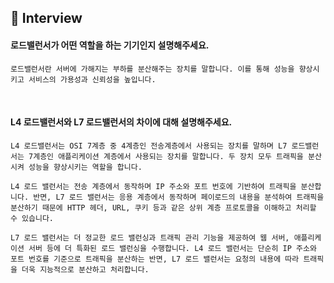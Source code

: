 ## 📝 Interview

#### 로드밸런서가 어떤 역할을 하는 기기인지 설명해주세요.
```
로드밸런서란 서버에 가해지는 부하를 분산해주는 장치를 말합니다. 이를 통해 성능을 향상시키고 서비스의 가용성과 신뢰성을 높입니다. 
```
<br>

#### L4 로드밸런서와 L7 로드밸런서의 차이에 대해 설명해주세요.
```
L4 로드밸런서는 OSI 7계층 중 4계층인 전송계층에서 사용되는 장치를 말하며 L7 로드밸런서는 7계층인 애플리케이션 계층에서 사용되는 장치를 말합니다. 두 장치 모두 트래픽을 분산시켜 성능을 향상시키는 역할을 합니다. 

L4 로드 밸런서는 전송 계층에서 동작하며 IP 주소와 포트 번호에 기반하여 트래픽을 분산합니다. 반면, L7 로드 밸런서는 응용 계층에서 동작하며 페이로드의 내용을 분석하여 트래픽을 분산하기 때문에 HTTP 헤더, URL, 쿠키 등과 같은 상위 계층 프로토콜을 이해하고 처리할 수 있습니다. 

L7 로드 밸런서는 더 정교한 로드 밸런싱과 트래픽 관리 기능을 제공하여 웹 서버, 애플리케이션 서버 등에 더 특화된 로드 밸런싱을 수행합니다. L4 로드 밸런서는 단순히 IP 주소와 포트 번호를 기준으로 트래픽을 분산하는 반면, L7 로드 밸런서는 요청의 내용에 따라 트래픽을 더욱 지능적으로 분산하고 처리합니다.
```

